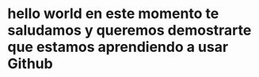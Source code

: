 # hello  world en este momento te saludamos  y queremos demostrarte que estamos aprendiendo a usar Github

